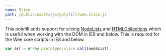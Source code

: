 ```yaml
---
name: Slice
path: /public/assets/js/polyfill/wee.slice.js
---
```


This polyfill adds support for slicing [NodeLists](https://developer.mozilla.org/en-US/docs/Web/API/NodeList) and [HTMLCollections](https://developer.mozilla.org/en-US/docs/Web/API/HTMLCollection) which is useful when working with the DOM in IE9 and below. This is required for the Wee core scripts in IE8 and below.

```javascript
var arr = Array.prototype.slice.call(nodeList);
```